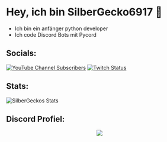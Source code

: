 # Hey, ich bin SilberGecko6917 👋
- Ich bin ein anfänger python developer
- Ich code Discord Bots mit Pycord
  

## Socials:  
[![YouTube Channel Subscribers](https://img.shields.io/youtube/channel/subscribers/UCf83BJ6BdAFoU1zViGFuWlg?style=for-the-badge&logo=youtube&label=YouTube&color=red)](https://youtube.com/@gecko_tv) [![Twitch Status](https://img.shields.io/twitch/status/silbergecko_tv?style=for-the-badge&logo=twitch&logoColor=white&color=purple)](https://twitch.tv/silbergecko_tv)


## Stats:
![SilberGeckos Stats](https://github-readme-stats.vercel.app/api?username=silbergecko6917&show_icons=true&theme=synthwave)


## Discord Profiel:
<p align="center"><img src="https://discord.c99.nl/widget/theme-3/753974250968186901.png"><p/>
